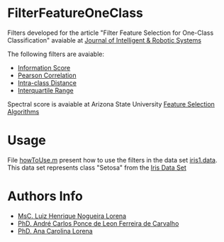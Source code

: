 # FilterFeatureOneClass

Filters developed for the article "Filter Feature Selection for One-Class Classification" avaiable at [Journal of Intelligent & Robotic Systems](http://link.springer.com/article/10.1007%2Fs10846-014-0101-2)

The following filters are avaiable:

- [Information Score](InformationScore.m)
- [Pearson Correlation](PearsonCorrelation.m)
- [Intra-class Distance](IntraClassDistance.m)
- [Interquartile Range](InterquartileRange.m)

Spectral score is avaiable at Arizona State University [Feature Selection Algorithms](http://featureselection.asu.edu/software.php)

# Usage

File [howToUse.m](howToUse.m) present how to use the filters in the data set [iris1.data](iris1.data). This data set represents class "Setosa" from the [Iris Data Set](https://archive.ics.uci.edu/ml/datasets/Iris)

# Authors Info
- [MsC. Luiz Henrique Nogueira Lorena](http://lattes.cnpq.br/3719447000531011)
- [PhD. André Carlos Ponce de Leon Ferreira de Carvalho](http://www.icmc.usp.br/~andre/)
- [PhD. Ana Carolina Lorena](http://lattes.cnpq.br/3451628262694747)

